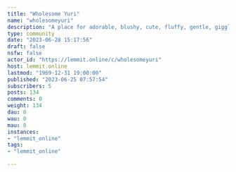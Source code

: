 ```yaml
---
title: "Wholesome Yuri" 
name: "wholesomeyuri"
description: "A place for adorable, blushy, cute, fluffy, gentle, giggly, happy, heartfelt, loving, peaceful, safe, silly yuri."
type: community
date: "2023-06-28 15:17:56"
draft: false
nsfw: false
actor_id: "https://lemmit.online/c/wholesomeyuri"
host: lemmit.online
lastmod: "1969-12-31 19:00:00"
published: "2023-06-25 07:57:54"
subscribers: 5
posts: 134
comments: 0
weight: 134
dau: 0
wau: 0
mau: 0
instances:
- "lemmit_online"
tags: 
- "lemmit_online"

---
```

